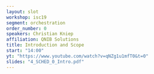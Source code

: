 ```yaml
---
layout: slot
workshop: isc19
segment: orchestration
order_number: 0
speakers: Christian Kniep
affiliation: QNIB Solutions
title: Introduction and Scope
start: "14:00"
yt: "https://www.youtube.com/watch?v=qNZg1u1mfT0&t=0"
slides: "4_SCHED_0_Intro.pdf"
---
```

